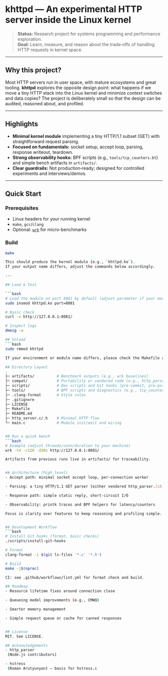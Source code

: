 # khttpd — An experimental HTTP server inside the Linux kernel

> **Status:** Research project for systems programming and performance exploration.  
> **Goal:** Learn, measure, and reason about the trade‑offs of handling HTTP requests in kernel space.

---

## Why this project?

Most HTTP servers run in user space, with mature ecosystems and great tooling. **khttpd** explores the opposite design point: what happens if we move a tiny HTTP stack into the Linux kernel and minimize context switches and data copies? The project is deliberately small so that the design can be audited, reasoned about, and profiled.

---

## Highlights

- **Minimal kernel module** implementing a tiny HTTP/1.1 subset (GET) with straightforward request parsing.
- **Focused on fundamentals:** socket setup, accept loop, parsing, response writeout, teardown.
- **Strong observability hooks:** BPF scripts (e.g., `tools/tcp_counters.bt`) and simple bench artifacts in `artifacts/`.
- **Clear guardrails:** Not production‑ready; designed for controlled experiments and interviews/demos.

---

## Quick Start

### Prerequisites
- Linux headers for your running kernel
- `make`, `gcc`/`clang`
- Optional: [`wrk`](https://github.com/wg/wrk) for micro-benchmarks

### Build

```bash
make

This should produce the kernel module (e.g., `khttpd.ko`).  
If your output name differs, adjust the commands below accordingly.

---

## Load & Test

```bash
# Load the module on port 8081 by default (adjust parameter if your module uses a different name)
sudo insmod khttpd.ko port=8081

# Basic check
curl -v http://127.0.0.1:8081/

# Inspect logs
dmesg -w

## Unload
```bash
sudo rmmod khttpd

If your environment or module name differs, please check the Makefile and module parameters.

## Directory Layout
.
├─ artifacts/          # Benchmark outputs (e.g., wrk baselines)
├─ compat/             # Portability or vendored code (e.g., http_parser.c/.h if vendored)
├─ scripts/            # Dev scripts and Git hooks (pre-commit, pre-push, etc.)
├─ tools/              # BPF scripts and diagnostics (e.g., tcp_counters.bt)
├─ .clang-format       # Style rules
├─ .gitignore
├─ LICENSE
├─ Makefile
├─ README.md
├─ http_server.c/.h    # Minimal HTTP flow
└─ main.c              # Module init/exit and wiring


## Run a quick bench
```bash
# Example (adjust threads/conn/duration to your machine)
wrk -t4 -c128 -d30s http://127.0.0.1:8081/

Artifacts from previous runs live in artifacts/ for traceability.


## Architecture (high level)
- Accept path: minimal socket accept loop, per-connection worker

- Parsing: a tiny HTTP/1.1 GET parser (either vendored http_parser.[ch] or a compact internal parser)

- Response path: simple static reply, short-circuit I/O

- Observability: printk traces and BPF helpers for latency/counters

Focus is clarity over features to keep reasoning and profiling simple.


## Development Workflow
```bash
# Install Git hooks (format, basic checks)
./scripts/install-git-hooks

# Format
clang-format -i $(git ls-files '*.c' '*.h')

# Build
make -j$(nproc)

CI: see .github/workflows/lint.yml for format check and build.

## Roadmap
- Resource lifetime fixes around connection close

- Queueing model improvements (e.g., CMWQ)

- Smarter memory management

- Simple request queue or cache for canned responses


## License
MIT. See LICENSE.

## Acknowledgements
- http_parser
 (Node.js contributors)

- hstress
 (Roman Arutyunyan) – basis for hstress.c